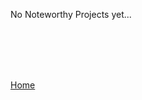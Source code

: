 <head>
  <link rel="shortcut icon" sizes="16x16 32x32 64x64" href="Favicon.png" type="image/x-icon" />
</head>

No Noteworthy Projects yet...

<br>
<br>
<br>
<br>

<p><a href="https://dantevasudevan.github.io/">Home</a></p>
